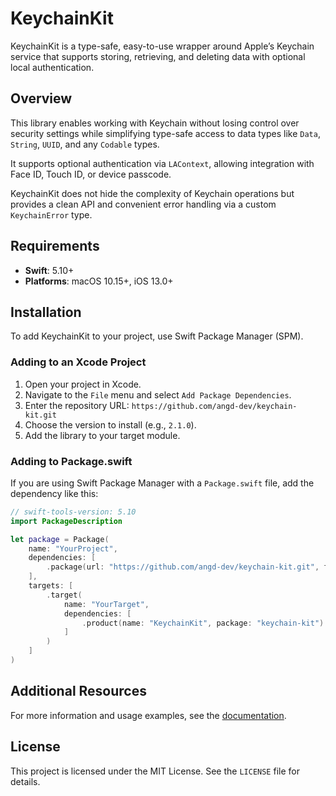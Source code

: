 # KeychainKit

KeychainKit is a type-safe, easy-to-use wrapper around Apple’s Keychain service that supports storing, retrieving, and deleting data with optional local authentication.

## Overview

This library enables working with Keychain without losing control over security settings while simplifying type-safe access to data types like `Data`, `String`, `UUID`, and any `Codable` types.

It supports optional authentication via `LAContext`, allowing integration with Face ID, Touch ID, or device passcode.

KeychainKit does not hide the complexity of Keychain operations but provides a clean API and convenient error handling via a custom `KeychainError` type.

## Requirements

- **Swift**: 5.10+
- **Platforms**: macOS 10.15+, iOS 13.0+

## Installation

To add KeychainKit to your project, use Swift Package Manager (SPM).

### Adding to an Xcode Project

1. Open your project in Xcode.
2. Navigate to the `File` menu and select `Add Package Dependencies`.
3. Enter the repository URL: `https://github.com/angd-dev/keychain-kit.git`
4. Choose the version to install (e.g., `2.1.0`).
5. Add the library to your target module.

### Adding to Package.swift

If you are using Swift Package Manager with a `Package.swift` file, add the dependency like this:

```swift
// swift-tools-version: 5.10
import PackageDescription

let package = Package(
    name: "YourProject",
    dependencies: [
        .package(url: "https://github.com/angd-dev/keychain-kit.git", from: "2.1.0")
    ],
    targets: [
        .target(
            name: "YourTarget",
            dependencies: [
                .product(name: "KeychainKit", package: "keychain-kit")
            ]
        )
    ]
)
```

## Additional Resources

For more information and usage examples, see the [documentation](https://docs.angd.dev/?package=keychain-kit&version=2.1.0).

## License

This project is licensed under the MIT License. See the `LICENSE` file for details.
